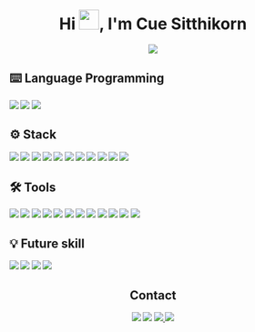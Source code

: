 <h1 align="center">Hi <img src="https://media.giphy.com/media/hvRJCLFzcasrR4ia7z/giphy.gif" width="35">, I'm Cue Sitthikorn</h1>
<p align="center">
<img src="https://readme-typing-svg.herokuapp.com?font=Time+New+Roman&color=cyan&size=25&center=true&vCenter=true&width=600&height=100&lines=I’m+currently+working+on+Back-End+Dev;Love+to+learn+new+stuff;I’m+currently+learning+DevOps.;And;Learning+about+Front-End+Development;Self-taught+Back-End+Developer;My+goal+is+Fullstack-developer;">
</p>


## <b> ⌨️ Language Programming
<div>
  <img src="https://img.shields.io/badge/-GO-05122A?style=flat&logo=go">
  <img src="https://img.shields.io/badge/-JavaScript-05122A?style=flat&logo=javascript">
  <img src="https://img.shields.io/badge/-Java-05122A?style=flat&logo=java">
</div>

## <b> ⚙️ Stack
<div>
  <img src="https://img.shields.io/badge/-Fiber-05122A?style=flat&logo=go">
  <img src="https://img.shields.io/badge/-Gin-05122A?style=flat&logo=go">
  <img src="https://img.shields.io/badge/-Node.js-05122A?style=flat&logo=nodedotjs">
  <img src="https://img.shields.io/badge/-Vue-05122A?style=flat&logo=vuedotjs">
  <img src="https://img.shields.io/badge/-Express-05122A?style=flat&logo=express">
  <img src="https://img.shields.io/badge/-MySQL-05122A?style=flat&logo=mysql">
  <img src="https://img.shields.io/badge/-MongoDB-05122A?style=flat&logo=mongodb">
  <img src="https://img.shields.io/badge/-Redis-05122A?style=flat&logo=redis">
  <img src="https://img.shields.io/badge/-k6-05122A?style=flat&logo=k6">
  <img src="https://img.shields.io/badge/-etcd-05122A?style=flat&logo=etcd">
  <img src="https://img.shields.io/badge/-NATS.io-05122A?style=flat&logo=NATS.io">
</div>

## <b> 🛠️ Tools
<div>
  <img src="https://img.shields.io/badge/-Docker-05122A?style=flat&logo=docker">
  <img src="https://img.shields.io/badge/-GCP-05122A?style=flat&logo=Google Cloud">
  <img src="https://img.shields.io/badge/-Postman-05122A?style=flat&logo=postman">
  <img src="https://img.shields.io/badge/-Swagger-05122A?style=flat&logo=swagger">
  <img src="https://img.shields.io/badge/-Git-05122A?style=flat&logo=git">
  <img src="https://img.shields.io/badge/-GitLab-05122A?style=flat&logo=GitLab">
  <img src="https://img.shields.io/badge/-Sourcetree-05122A?style=flat&logo=Sourcetree">
  <img src="https://img.shields.io/badge/-DBeaver-05122A?style=flat&logo=DBeaver">
  <img src="https://img.shields.io/badge/-PM2-05122A?style=flat&logo=pm2">
  <img src="https://img.shields.io/badge/-pnpm-05122A?style=flat&logo=pnpm">
  <img src="https://img.shields.io/badge/-Ubuntu-05122A?style=flat&logo=ubuntu">
  <img src="https://img.shields.io/badge/-Jenkins-05122A?style=flat&logo=Jenkins">
</div>

## <b>💡 Future skill
<div>
  <img src="https://img.shields.io/badge/-Kafka-05122A?style=flat&logo=Apache Kafka">
  <img src="https://img.shields.io/badge/-k8s-05122A?style=flat&logo=kubernetes">
  <img src="https://img.shields.io/badge/-Spring Boot-05122A?style=flat&logo=Spring Boot">
  <img src="https://img.shields.io/badge/-React-05122A?style=flat&logo=react">
</div>

  <h2 align="center">Contact</h2>
<div align="center">
  <a href="https://github.com/sitthikon77" target="_blank"><img src="https://img.shields.io/badge/sitthikon77-05122A?style=flat&logo=github"></a>
  <a href="https://www.linkedin.com/in/sitthikon" target="_blank"><img src="https://img.shields.io/badge/Sitthikon Khumtong-05122A?style=flat&logo=linkedin"></a>
  <a href="https://contacts.google.com/person/c7492447532582260557" target="_blank"><img src="https://img.shields.io/badge/sitthikorn.khu@gmail.com-05122A?style=flat&logo=gmail">
  <a href="https://line.me/ti/p/pRiG-Pt1Ir" target="_blank"><img src="https://img.shields.io/badge/cue.sit-05122A?style=flat&logo=line"></a>
</div>
  
<!--
**sitthikon77/sitthikon77** is a ✨ _special_ ✨ repository because its `README.md` (this file) appears on your GitHub profile.

Here are some ideas to get you started:
<img src = "https://media2.giphy.com/media/QssGEmpkyEOhBCb7e1/giphy.gif?cid=ecf05e47a0n3gi1bfqntqmob8g9aid1oyj2wr3ds3mg700bl&rid=giphy.gif" width = 32px>
<img alt="Hola" height="70px" width="70px" align="center" src="https://c.tenor.com/fYg91qBpDdgAAAAi/bongo-cat-transparent.gif"></img><br> cat
- 🔭 I’m currently working on ...
- 🌱 I’m currently learning ...
- 👯 I’m looking to collaborate on ...
- 🤔 I’m looking for help with ...
- 💬 Ask me about ...
- 📫 How to reach me: ...
- 😄 Pronouns: ...
- ⚡ Fun fact: ...
-->
